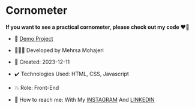 # Cornometer

**If you want to see a practical cornometer, please check out my code ♥️👀**



- 🔗 [Demo Project](https://mehrsa-mohajeri-developer.github.io/Cornometer/)
  
- 👩🏻‍💻 Developed by Mehrsa Mohajeri

- 📆 Created: 2023-12-11

- ✔️ Technologies Used: HTML, CSS, Javascript

- 💥 Role: Front-End

- 📲 How to reach me: With My [INSTAGRAM](https://www.instagram.com/mehrsa_mohajeri_developer) And [LINKEDIN](https://www.linkedin.com/in/mehrsa-mohajeri-developer)
  
